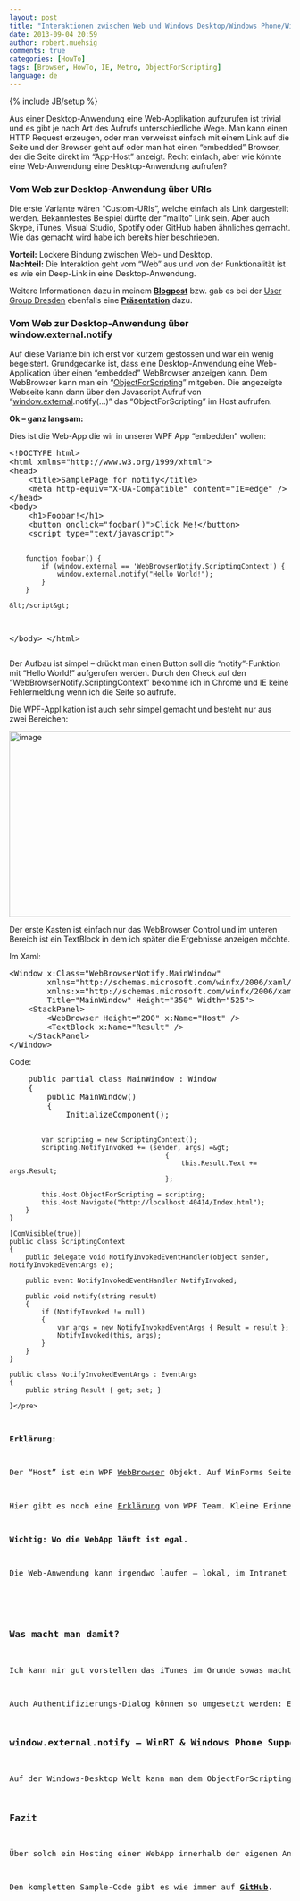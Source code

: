 ```yaml
---
layout: post
title: "Interaktionen zwischen Web und Windows Desktop/Windows Phone/WinRT mit ObjectForScripting & window.external.notify"
date: 2013-09-04 20:59
author: robert.muehsig
comments: true
categories: [HowTo]
tags: [Browser, HowTo, IE, Metro, ObjectForScripting]
language: de
---
```

{% include JB/setup %}
<p>Aus einer Desktop-Anwendung eine Web-Applikation aufzurufen ist trivial und es gibt je nach Art des Aufrufs unterschiedliche Wege. Man kann einen HTTP Request erzeugen, oder man verweisst einfach mit einem Link auf die Seite und der Browser geht auf oder man hat einen “embedded” Browser, der die Seite direkt im “App-Host” anzeigt. Recht einfach, aber wie könnte eine Web-Anwendung eine Desktop-Anwendung aufrufen? </p> <h3>Vom Web zur Desktop-Anwendung über URIs</h3> <p> Die erste Variante wären “Custom-URIs”, welche einfach als Link dargestellt werden. Bekanntestes Beispiel dürfte der “mailto” Link sein. Aber auch Skype, iTunes, Visual Studio, Spotify oder GitHub haben ähnliches gemacht. Wie das gemacht wird habe ich bereits <a href="{{BASE_PATH}}/2013/08/04/custom-uri-handler-aus-dem-web-mit-dem-desktop-reden-so-wie-spotify-github-for-windows/">hier beschrieben</a>.</p> <p><strong>Vorteil:</strong> Lockere Bindung zwischen Web- und Desktop.<br><strong>Nachteil:</strong> Die Interaktion geht vom “Web” aus und von der Funktionalität ist es wie ein Deep-Link in eine Desktop-Anwendung.</p> <p>Weitere Informationen dazu in meinem <a href="{{BASE_PATH}}/2013/08/04/custom-uri-handler-aus-dem-web-mit-dem-desktop-reden-so-wie-spotify-github-for-windows/"><strong>Blogpost</strong></a> bzw. gab es bei der <a href="http://dd-dotnet.de/">User Group Dresden</a> ebenfalls eine <a href="http://de.slideshare.net/dd.dotnet/deeplinking-in-eine-winformsanwendung?from=ss_embed"><strong>Präsentation</strong></a> dazu.</p> <h3>Vom Web zur Desktop-Anwendung über window.external.notify</h3> <p>Auf diese Variante bin ich erst vor kurzem gestossen und war ein wenig begeistert. Grundgedanke ist, dass eine Desktop-Anwendung eine Web-Applikation über einen “embedded” WebBrowser anzeigen kann. Dem WebBrowser kann man ein “<a href="http://msdn.microsoft.com/en-us/library/system.windows.forms.webbrowser.objectforscripting.aspx">ObjectForScripting</a>” mitgeben. Die angezeigte Webseite kann dann über den Javascript Aufruf von “<a href="http://msdn.microsoft.com/en-us/library/ie/ms535246(v=vs.85).aspx">window.external</a>.notify(…)” das “ObjectForScripting” im Host aufrufen. </p> <p><strong>Ok – ganz langsam:</strong></p> <p>Dies ist die Web-App die wir in unserer WPF App “embedden” wollen:</p><pre class="brush: csharp; auto-links: true; collapse: false; first-line: 1; gutter: true; html-script: false; light: false; ruler: false; smart-tabs: true; tab-size: 4; toolbar: true;">&lt;!DOCTYPE html&gt;
&lt;html xmlns="http://www.w3.org/1999/xhtml"&gt;
&lt;head&gt;
    &lt;title&gt;SamplePage for notify&lt;/title&gt;
    &lt;meta http-equiv="X-UA-Compatible" content="IE=edge" /&gt; 
&lt;/head&gt;
&lt;body&gt;
    &lt;h1&gt;Foobar!&lt;/h1&gt;
    &lt;button onclick="foobar()"&gt;Click Me!&lt;/button&gt;
    &lt;script type="text/javascript"&gt;

        function foobar() {
            if (window.external == 'WebBrowserNotify.ScriptingContext') {
                window.external.notify("Hello World!");
            }
        }

    &lt;/script&gt;
&lt;/body&gt;
&lt;/html&gt;
</pre>
<p>Der Aufbau ist simpel – drückt man einen Button soll die “notify”-Funktion mit “Hello World!” aufgerufen werden. Durch den Check auf den “WebBrowserNotify.ScriptingContext” bekomme ich in Chrome und IE keine Fehlermeldung wenn ich die Seite so aufrufe.</p>
<p>Die WPF-Applikation ist auch sehr simpel gemacht und besteht nur aus zwei Bereichen:</p>
<p><a href="{{BASE_PATH}}/assets/wp-images/image1918.png"><img title="image" style="border-top: 0px; border-right: 0px; border-bottom: 0px; border-left: 0px; display: inline" border="0" alt="image" src="{{BASE_PATH}}/assets/wp-images/image_thumb1057.png" width="516" height="332"></a> </p>
<p>Der erste Kasten ist einfach nur das WebBrowser Control und im unteren Bereich ist ein TextBlock in dem ich später die Ergebnisse anzeigen möchte.</p>
<p>Im Xaml:</p><pre class="brush: csharp; auto-links: true; collapse: false; first-line: 1; gutter: true; html-script: false; light: false; ruler: false; smart-tabs: true; tab-size: 4; toolbar: true;">&lt;Window x:Class="WebBrowserNotify.MainWindow"
        xmlns="http://schemas.microsoft.com/winfx/2006/xaml/presentation"
        xmlns:x="http://schemas.microsoft.com/winfx/2006/xaml"
        Title="MainWindow" Height="350" Width="525"&gt;
    &lt;StackPanel&gt;
        &lt;WebBrowser Height="200" x:Name="Host" /&gt;
        &lt;TextBlock x:Name="Result" /&gt;
    &lt;/StackPanel&gt;
&lt;/Window&gt;
</pre>
<p>Code:</p><pre class="brush: csharp; auto-links: true; collapse: false; first-line: 1; gutter: true; html-script: false; light: false; ruler: false; smart-tabs: true; tab-size: 4; toolbar: true;">    public partial class MainWindow : Window
    {
        public MainWindow()
        {
            InitializeComponent();

            var scripting = new ScriptingContext();
            scripting.NotifyInvoked += (sender, args) =&gt;
                                           {
                                               this.Result.Text += args.Result;
                                           };

            this.Host.ObjectForScripting = scripting;
            this.Host.Navigate("http://localhost:40414/Index.html");
        }
    }

    [ComVisible(true)]
    public class ScriptingContext
    {
        public delegate void NotifyInvokedEventHandler(object sender, NotifyInvokedEventArgs e);

        public event NotifyInvokedEventHandler NotifyInvoked;

        public void notify(string result)
        {
            if (NotifyInvoked != null)
            {
                var args = new NotifyInvokedEventArgs { Result = result };
                NotifyInvoked(this, args);
            }
        }
    }

    public class NotifyInvokedEventArgs : EventArgs
    {
        public string Result { get; set; }

    }</pre>
<p><strong>Erklärung: </strong></p>
<p>Der “Host” ist ein WPF <a href="http://msdn.microsoft.com/en-us/library/system.windows.controls.webbrowser.aspx">WebBrowser</a> Objekt. Auf WinForms Seite gibt es sogar noch ein “mächtigeres” <a href="http://msdn.microsoft.com/en-us/library/system.windows.forms.webbrowser.aspx">Control</a>. Diesem geben wir ein “ObjectForScripting” mit. Dies muss “ComVisible” sein und hat per Konvention eine Methode “notify”.<strong> Das ist genau die Methode die aus dem Javascript aufgerufen wird.</strong> Im ScriptingContext habe ich nur noch ein <a href="{{BASE_PATH}}/2008/07/12/howto-eigene-net-events-definieren-und-mit-unit-tests-testen/">Event definiert</a> und darauf registriert sich der Code. Am Ende wird bei jedem Klick in der WebApp das Ergebnis in der WPF-Anwendung ausgegeben.</p>
<p>Hier gibt es noch eine <a href="http://blogs.msdn.com/b/wpf/archive/2011/05/27/how-does-wpf-webbrowser-control-handle-window-external-notify.aspx">Erklärung</a> von WPF Team. Kleine Erinnerung: In der Web-Anwendung habe ich external == “WebBrowserNotify.ScriptingContext” abgefragt – dies ist einfach nur der Namespace + der Klassenname des “ObjectForScripting”. Man kann diese Abfrage aber auch anders gestalten.</p>
<p><strong>Wichtig: Wo die WebApp läuft ist egal. </strong></p>
<p>Die Web-Anwendung kann irgendwo laufen – lokal, im Intranet oder irgendwo anders. Im Grunde ist es ein normaler WebBrowser welcher in der Anwendung genutzt wird, nur das noch zusätzlich ein Objekt mitgegeben wird, welches aus dem Javascript aufgerufen werden kann.</p>
<h3></h3>
<h3>Was macht man damit?</h3>
<p>Ich kann mir gut vorstellen das iTunes im Grunde sowas macht. Soweit ich dies mal beobachtet hab ist der iTunes Client auch nur ein “Browser”. Um bestimmte Daten von der Web-Anwendung an den Host weiterzugeben wäre so eine Variante vorstellbar.</p>
<p>Auch Authentifizierungs-Dialog können so umgesetzt werden: Ein Fat-Client authentifiziert sich damit gegen eine Web-Anwendung und nach der Authentifizierung wird die “notify” Methode im Fat-Client aufgerufen. Dies ist die Mechanik die sich auch Microsoft mit der <a href="http://msdn.microsoft.com/en-us/library/windowsazure/jj573266.aspx">Azure Authentication Library</a> zunutze macht. Ein iOS Entwickler hat dieses Vorgehen sogar <a href="http://www.stevesaxon.me/posts/2011/window-external-notify-in-ios-uiwebview/">im UIWebView zum Laufen gebracht</a>. </p>
<h3>window.external.notify – WinRT &amp; Windows Phone Support</h3>
<p>Auf der Windows-Desktop Welt kann man dem ObjectForScripting beliebige Methoden mitgeben. Auf WinRT und Windows Phone gelang es mir aber nur mit der “notify” Methode – andere Methoden waren nicht unterstützt. Aber man kann beliebige Daten über diese Methode tunneln (z.B. als JSON). Wie oben bereits verlinkt geht es wohl über Tricks auch mit <a href="http://www.stevesaxon.me/posts/2011/window-external-notify-in-ios-uiwebview/">iOS</a>.</p>
<h3>Fazit</h3>
<p>Über solch ein Hosting einer WebApp innerhalb der eigenen Anwendung kann man recht interessante Szenarios abdecken. </p>
<p>Den kompletten Sample-Code gibt es wie immer auf <a href="https://github.com/Code-Inside/Samples/tree/master/2013/WebBrowserNotify"><strong>GitHub</strong></a>.</p>
